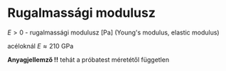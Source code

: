 # Rugalmassági modulusz



$E > 0$ - rugalmassági modulusz $[\text{Pa}]$ (Young's modulus, elastic modulus) 

acéloknál $E \approx 210\  \text{GPa}$

**Anyagjellemző !!** tehát a próbatest méretétől független